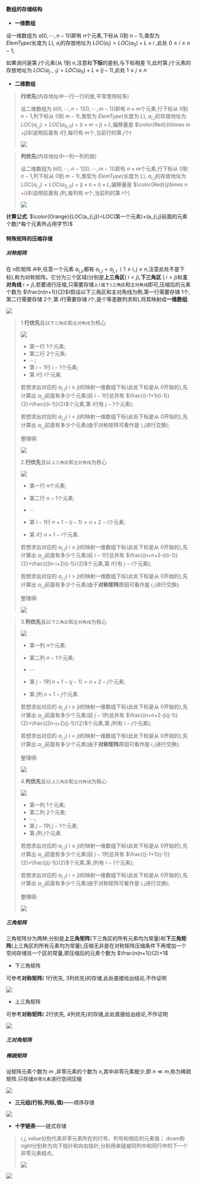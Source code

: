 #### 数组的存储结构

* **一维数组**

设一维数组为 $a[0,\cdots,n-1]$(即有 $n$个元素,下标从 $0$到 $n-1$),类型为 $ElemType$(长度为 $L$), $a_i$的存放地址为 $LOC(a_i)=LOC(a_0)+L\times i$ ,此处 $0 \le i \le n-1$;

如果询问是第 $j$个元素(从 $1$到 $n$,注意和**下标**的差别,与下标相差 $1$),此时第 $j$个元素的存放地址为 $LOC(a_{j-1})=LOC(a_0)+L\times (j-1)$,此处 $1\le j \le n$

* **二维数组**

>  **行优先**(内存地址中一行一行的放,平常使用较多)
>
>  设二维数组为 $b[0,\cdots,n-1][0,\cdots,m-1]$(即有 $n\times m$个元素,行下标从 $0$到 $n-1$,列下标从 $0$到 $m-1$),类型为 $ElemType$(长度为 $L$), $a_{i,j}$的存放地址为 $LOC(a_{i,j})=LOC(a_{0,0})+(i \times m + j) \times L$,偏移量是 $\color{Red}{i\times m +j}$(说明前面有 $i$行,每行有 $m$个,当前行的第 $j$个)
>
>  ![](https://cdn.acwing.com/media/article/image/2023/07/30/85276_f0eaebb92e-20230730113325.png) 


>  **列优先**(内存地址中一列一列的放)
>
>  设二维数组为 $b[0,\cdots,n-1][0,\cdots,m-1]$(即有 $n\times m$个元素,行下标从 $0$到 $n-1$,列下标从 $0$到 $m-1$),类型为 $ElemType$(长度为 $L$), $a_{i,j}$的存放地址为 $LOC(a_{i,j})=LOC(a_{0,0})+(j \times n + i) \times L$,偏移量是 $\color{Red}{j\times n +i}$(说明前面有 $j$列,每列有 $n$个,当前列的第 $i$个)
>
>  ![](https://cdn.acwing.com/media/article/image/2023/07/30/85276_fd66cb642e-20230730113341.png) 

**计算公式**:  $\color{Orange}{LOC(a_{i,j})=LOC(第一个元素)+(a_{i,j}前面的元素个数)*每个元素所占用字节}$



#### 特殊矩阵的压缩存储

##### 对称矩阵

在 $n$阶矩阵 $A$中,任意一个元素 $a_{i,j}$,都有 $a_{i,j}=a_{j,i}$（ $1 \le i,j \le n$,注意此处不是下标),称为对称矩阵。它分为三个区域(分别是**上三角区**( $i < j$),**下三角区** ( $i > j$)和**主对角线** $i=j$),若要进行压缩,只需要存储`上(或下)三角区`和`主对角线`即可,压缩后的元素个数为 $\frac{n(n+1)}{2}$(假设以下三角区和主对角线为例,第一行需要存储 $1$个,第二行需要存储 $2$个,第 $i$行需要存储 $i$个,是个等差数列求和),将其映射成**一维数组**.

![](https://cdn.acwing.com/media/article/image/2023/07/30/85276_c4bbeb2e2e-20230730145307.png) 

>  1.**行优先**且以`下三角区`和`主对角线`为核心
>
>  ![](https://cdn.acwing.com/media/article/image/2023/07/30/85276_609d1acc2e-20230730150401.png) 
>
>  * 第一行 $1$个元素;
>  * 第二行 $2$个元素;
>  *  $\cdots$;
>  * 第 $i-1$行 $i-1$个元素;
>  * 第 $i$行 $i$个元素.
>
>  若想求出对应的 $a_{i,j}$( $i \geq j$)的映射一维数组下标(此处下标是从 $0$开始的),先计算出 $a_{i,j}$前面有多少个元素(前 $i-1$行总共有 $\frac{(i-1+1)(i-1)}{2}=\frac{i(i-1)}{2}$个元素,第 $i$行有 $j-1$个元素);
>
>  若想求出对应的 $a_{i,j}$( $i < j$)的映射一维数组下标(此处下标是从 $0$开始的),先计算出 $a_{i,j}$前面有多少个元素(由于对称矩阵可看作是 $i,j$进行交换);
>
>  整理得:
>
>  ![](https://cdn.acwing.com/media/article/image/2023/07/30/85276_06ba5cfc2e-20230730151621.png) 
>
>  2.**行优先**且以`上三角区`和`主对角线`为核心
>
>  ![](https://cdn.acwing.com/media/article/image/2023/07/30/85276_574b7a342e-20230730152225.png)  
>
>  * 第一行 $n$个元素;
>
>  * 第二行 $n-1$个元素;
>
>  * $\cdots$
>
>  * 第 $i-1$行 $n+1-(i-1)=n+2-i$个元素;
>
>  * 第 $i$行 $n+1-i$个元素.
>
>  若想求出对应的 $a_{i,j}$( $i \leq j$)的映射一维数组下标(此处下标是从 $0$开始的),先计算出 $a_{i,j}$前面有多少个元素(前 $i-1$行总共有 $\frac{(n+n+2-i)(i-1)}{2}=\frac{(2n-i+2)(i-1)}{2}$个元素,第 $i$行有 $j-i$个元素);
>
>  若想求出对应的 $a_{i,j}$( $i > j$)的映射一维数组下标(此处下标是从 $0$开始的),先计算出 $a_{i,j}$前面有多少个元素(由于**对称矩阵**原因可看作是 $i,j$进行交换);
>
>  整理得:
>
>  ![](https://cdn.acwing.com/media/article/image/2023/07/30/85276_54bd697f2e-20230730154716.png)   



>  3.**列优先**且以`下三角区`和`主对角线`为核心
>
>  ![](https://cdn.acwing.com/media/article/image/2023/07/30/85276_166a95012e-20230730153817.png) 
>
>  * 第一列 $n$个元素;
>  * 第二列 $n-1$个元素;
>  * $\cdots$
>
>  * 第 $j-1$列 $n+1-(j-1)=n+2-j$个元素;
>
>  * 第 $j$列 $n+1-j$个元素.
>
>  若想求出对应的 $a_{i,j}$( $i \geq j$)的映射一维数组下标(此处下标是从 $0$开始的),先计算出 $a_{i,j}$前面有多少个元素(前 $j-1$列总共有 $\frac{(n+n+2-j)(j-1)}{2}=\frac{(2n-j+2)(j-1)}{2}$个元素,第 $j$列有 $i-j$个元素);
>
>  若想求出对应的 $a_{i,j}$( $i < j$)的映射一维数组下标(此处下标是从 $0$开始的),先计算出 $a_{i,j}$前面有多少个元素(由于**对称矩阵**原因可看作是 $i,j$进行交换);
>
>  整理得:
>
>  ![](https://cdn.acwing.com/media/article/image/2023/07/30/85276_03a28de92e-20230730155857.png) 
>
>  4.**列优先**且以`上三角区`和`主对角线`为核心
>
>  ![](https://cdn.acwing.com/media/article/image/2023/07/30/85276_bffdea9d2e-20230730160422.png) 
>
>  * 第一列 $1$个元素;
>  * 第二列 $2$个元素;
>  *  $\cdots$;
>  * 第 $j-1$列 $j-1$个元素;
>  * 第 $j$列 $j$个元素.
>
>  若想求出对应的 $a_{i,j}$( $i \leq j$)的映射一维数组下标(此处下标是从 $0$开始的),先计算出 $a_{i,j}$前面有多少个元素(前 $j-1$列总共有 $\frac{(j-1+1)(j-1)}{2}=\frac{j(j-1)}{2}$个元素,第 $j$列有 $i-1$个元素);
>
>  若想求出对应的 $a_{i,j}$( $i > j$)的映射一维数组下标(此处下标是从 $0$开始的),先计算出 $a_{i,j}$前面有多少个元素(由于对称矩阵可看作是 $i,j$进行交换);
>
>  整理得:
>
>  ![](https://cdn.acwing.com/media/article/image/2023/07/30/85276_7b94263c2e-20230730160941.png) 

##### 三角矩阵

三角矩阵分为两种,分别是**上三角矩阵**(下三角区的所有元素均为常量)和**下三角矩阵**(上三角区的所有元素均为常量),压缩无非是在对称矩阵压缩条件下再增加一个空间存储另一个区的常量,即压缩后的元素个数为 $\frac{n(n+1)}{2}+1$

* 下三角矩阵

可参考**对称矩阵**( $1$行优先, $3$列优先)的存储,此处直接给出结论,不作证明

![](https://cdn.acwing.com/media/article/image/2023/07/30/85276_c5635c962e-20230730162228.png) 

* 上三角矩阵

可参考**对称矩阵**( $2$行优先, $4$列优先)的存储,此处直接给出结论,不作证明

![](https://cdn.acwing.com/media/article/image/2023/07/30/85276_c7ef36122e-20230730163316.png) 

##### 三对角矩阵



##### 稀疏矩阵

设矩阵元素个数为 $m$ ,非零元素的个数为 $n$,其中非零元素极少,即 $n \ll m$,称为稀疏矩阵.只存储`非零元素`进行空间压缩

![](https://cdn.acwing.com/media/article/image/2023/07/30/85276_75e5dcba2e-20230730121758.png) 

* **三元组(行标,列标,值)**——顺序存储

![](https://cdn.acwing.com/media/article/image/2023/07/30/85276_8c76e5552e-20230730122111.png) 

* **十字链表**——链式存储

>  $i,j,value$分别代表非零元素所在的行号、列号和相应的元素值； $down$和 $right$分别称为向下指针和向右指针,分别用来链接同列中和同行中的下一个非零元素结点。
>
>  ![](https://cdn.acwing.com/media/article/image/2023/07/30/85276_a60435b42e-20230730122155.png) 

![](https://cdn.acwing.com/media/article/image/2023/07/30/85276_af3ca5662e-20230730125756.png) 